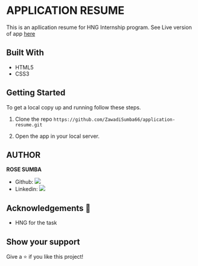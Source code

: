 
# APPLICATION RESUME

This is an apllication resume for HNG Internship program.
See Live version of app [here]() 

## Built With
- HTML5
- CSS3

## Getting Started

To get a local copy up and running follow these steps.

1. Clone the repo `https://github.com/ZawadiSumba66/application-resume.git`

2. Open the app in your local server.

## AUTHOR

**ROSE SUMBA**

- Github: [![](https://img.shields.io/badge/GitHub-100000?style=for-the-badge&logo=github&logoColor=white)](https://github.com/ZawadiSumba66)
- Linkedin: [![](https://img.shields.io/badge/LinkedIn-0077B5?style=for-the-badge&logo=linkedin&logoColor=white)](https://www.linkedin.com/in/rosesumba/)


## Acknowledgements 🚀

- HNG for the task

## Show your support

Give a ⭐️ if you like this project!
